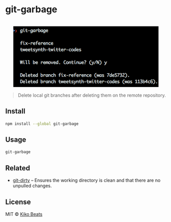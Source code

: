 # git-garbage

<p align="center">
  <br>
  <img src="demo.png" alt="git-garbage">
  <br>
</p>

> Delete local git branches after deleting them on the remote repository.

## Install

```bash
npm install --global git-garbage
```

## Usage

```sh
git-garbage
```

## Related 

* [git-dirty](https://github.com/Kikobeats/git-dirty#git-dirty) – Ensures the working directory is clean and that there are no unpulled changes.

## License

MIT © [Kiko Beats](http://kikobeats.com)
